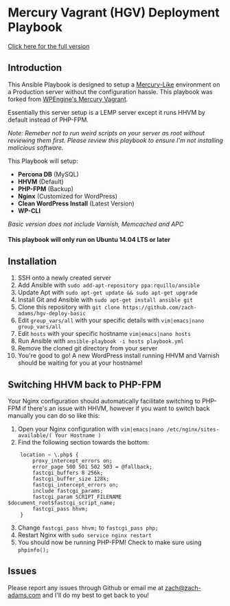 # Mercury Vagrant (HGV) Deployment Playbook

[Click here for the full version](https://github.com/zach-adams/hgv-deploy-full)

## Introduction

This Ansible Playbook is designed to setup a [Mercury-Like](https://github.com/wpengine/hgv/) environment on a Production server without the configuration hassle. This playbook was forked from [WPEngine's Mercury Vagrant](https://github.com/wpengine/hgv/).

Essentially this server setup is a LEMP server except it runs HHVM by default instead of PHP-FPM.

*Note: Remeber not to run weird scripts on your server as root without reviewing them first. Please review this playbook to ensure I'm not installing malicious software.*

This Playbook will setup:

- **Percona DB** (MySQL)
- **HHVM** (Default)
- **PHP-FPM** (Backup)
- **Nginx** (Customized for WordPress)
- **Clean WordPress Install** (Latest Version)
- **WP-CLI**

*Basic version does not include Varnish, Memcached and APC*

#### This playbook will only run on Ubuntu 14.04 LTS or later

## Installation

1. SSH onto a newly created server
2. Add Ansible with `sudo add-apt-repository ppa:rquillo/ansible`
3. Update Apt with `sudo apt-get update && sudo apt-get upgrade`
4. Install Git and Ansible with `sudo apt-get install ansible git`
5. Clone this repository with `git clone https://github.com/zach-adams/hgv-deploy-basic`
6. Edit `group_vars/all` with your specific details with `vim|emacs|nano group_vars/all`
7. Edit `hosts` with your specific hostname `vim|emacs|nano hosts`
8. Run Ansible with `ansible-playbook -i hosts playbook.yml`
9. Remove the cloned git directory from your server
10. You're good to go! A new WordPress install running HHVM and Varnish should be waiting for you at your hostname!

## Switching HHVM back to PHP-FPM

Your Nginx configuration should automatically facilitate switching to PHP-FPM if there's an issue with HHVM, however if you want to switch back manually you can do so like this:

1. Open your Nginx configuration with `vim|emacs|nano /etc/nginx/sites-available/( Your Hostname )`
2. Find the following section towards the bottom:

```
    location ~ \.php$ {
        proxy_intercept_errors on;
        error_page 500 501 502 503 = @fallback;
        fastcgi_buffers 8 256k;
        fastcgi_buffer_size 128k;
        fastcgi_intercept_errors on;
        include fastcgi_params;
        fastcgi_param SCRIPT_FILENAME $document_root$fastcgi_script_name;
        fastcgi_pass hhvm;
    }
```

3. Change `fastcgi_pass hhvm;` to `fastcgi_pass php;`
4. Restart Nginx with `sudo service nginx restart`
5. You should now be running PHP-FPM! Check to make sure using `phpinfo();`

## Issues

Please report any issues through Github or email me at zach@zach-adams.com and I'll do my best to get back to you!
